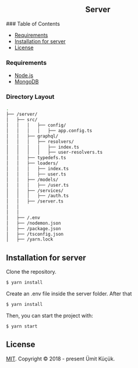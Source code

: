 <h2 align="center">Server</h2>
### Table of Contents

- [Requirements](#requirements)
- [Installation for server](#installation-for-server)
- [License](#license)

### Requirements

- [Node.js](https://nodejs.org)
- [MongoDB](https://mongodb.com)

### Directory Layout

```bash
.
├── /server/
│   ├── src/
│   │   │   ├── config/
│   │   │   │   ├── app.config.ts
│   │   ├── graphql/
│   │   │   ├── resolvers/
│   │   │   │   ├── index.ts
│   │   │   │   ├── user-resolvers.ts
│	│	├── typedefs.ts
│   │   ├── loaders/
│   │   │   ├── index.ts
│   │   │   ├── user.ts
│   │   ├── /models/
│   │   │   ├── /user.ts
│   │   ├── /services/
│   │   │   ├── /auth.ts
│   │   ├── /server.ts
│   │
│   │
│   ├── /.env
│   ├── /nodemon.json
│   ├── /package.json
│   ├── /tsconfig.json
│   ├── /yarn.lock
```

## Installation for server

Clone the repository.

```bash
$ yarn install
```

Create an .env file inside the server folder. After that

```bash
$ yarn install
```

Then, you can start the project with:

```bash
$ yarn start
```

## License

[MIT](./LICENSE). Copyright © 2018 - present Ümit Küçük.
